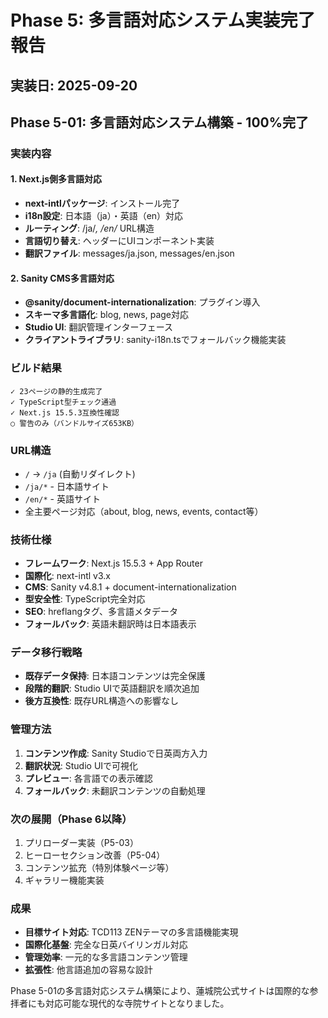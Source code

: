 # Phase 5: 多言語対応システム実装完了報告

## 実装日: 2025-09-20

## Phase 5-01: 多言語対応システム構築 - 100%完了

### 実装内容

#### 1. Next.js側多言語対応
- **next-intlパッケージ**: インストール完了
- **i18n設定**: 日本語（ja）・英語（en）対応
- **ルーティング**: /ja/*, /en/* URL構造
- **言語切り替え**: ヘッダーにUIコンポーネント実装
- **翻訳ファイル**: messages/ja.json, messages/en.json

#### 2. Sanity CMS多言語対応
- **@sanity/document-internationalization**: プラグイン導入
- **スキーマ多言語化**: blog, news, page対応
- **Studio UI**: 翻訳管理インターフェース
- **クライアントライブラリ**: sanity-i18n.tsでフォールバック機能実装

### ビルド結果

```
✓ 23ページの静的生成完了
✓ TypeScript型チェック通過
✓ Next.js 15.5.3互換性確認
○ 警告のみ（バンドルサイズ653KB）
```

### URL構造
- `/` → `/ja` (自動リダイレクト)
- `/ja/*` - 日本語サイト
- `/en/*` - 英語サイト
- 全主要ページ対応（about, blog, news, events, contact等）

### 技術仕様
- **フレームワーク**: Next.js 15.5.3 + App Router
- **国際化**: next-intl v3.x
- **CMS**: Sanity v4.8.1 + document-internationalization
- **型安全性**: TypeScript完全対応
- **SEO**: hreflangタグ、多言語メタデータ
- **フォールバック**: 英語未翻訳時は日本語表示

### データ移行戦略
- **既存データ保持**: 日本語コンテンツは完全保護
- **段階的翻訳**: Studio UIで英語翻訳を順次追加
- **後方互換性**: 既存URL構造への影響なし

### 管理方法
1. **コンテンツ作成**: Sanity Studioで日英両方入力
2. **翻訳状況**: Studio UIで可視化
3. **プレビュー**: 各言語での表示確認
4. **フォールバック**: 未翻訳コンテンツの自動処理

### 次の展開（Phase 6以降）
1. プリローダー実装（P5-03）
2. ヒーローセクション改善（P5-04）
3. コンテンツ拡充（特別体験ページ等）
4. ギャラリー機能実装

### 成果
- **目標サイト対応**: TCD113 ZENテーマの多言語機能実現
- **国際化基盤**: 完全な日英バイリンガル対応
- **管理効率**: 一元的な多言語コンテンツ管理
- **拡張性**: 他言語追加の容易な設計

Phase 5-01の多言語対応システム構築により、蓮城院公式サイトは国際的な参拝者にも対応可能な現代的な寺院サイトとなりました。